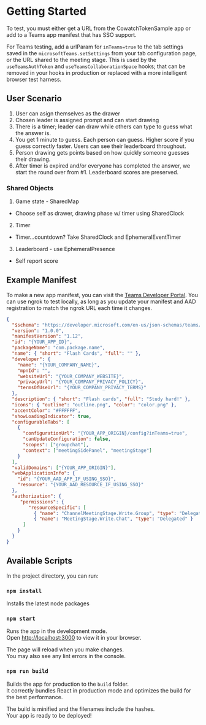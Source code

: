 # Getting Started

To test, you must either get a URL from the CowatchTokenSample app or add to a Teams app manifest that has SSO support.

For Teams testing, add a urlParam for `inTeams=true` to the tab settings saved in the `microsoftTeams.setSettings` from your tab configuration page, or the URL shared to the meeting stage. This is used by the `useTeamsAuthToken` and `useTeamsCollaborationSpace` hooks; that can be removed in your hooks in production or replaced with a more intelligent browser test harness.

## User Scenario

1. User can asign themselves as the drawer
2. Chosen leader is assigned prompt and can start drawing
3. There is a timer; leader can draw while others can type to guess what the answer is.
4. You get 1 minute to guess. Each person can guess. Higher score if you guess correctly faster. Users can see their leaderboard throughout.
5. Person drawing gets points based on how quickly someone guesses their drawing.
6. After timer is expired and/or everyone has completed the answer, we start the round over from #1. Leaderboard scores are preserved.

### Shared Objects

1. Game state - SharedMap

- Choose self as drawer, drawing phase w/ timer using SharedClock

2. Timer

- Timer...countdown? Take SharedClock and EphemeralEventTimer

3. Leaderboard - use EphemeralPresence

- Self report score

## Example Manifest

To make a new app manifest, you can visit the [Teams Developer Portal](https://dev.teams.microsoft.com/). You can use ngrok to test locally, as long as you update your manifest and AAD registration to match the ngrok URL each time it changes.

```json
{
  "$schema": "https://developer.microsoft.com/en-us/json-schemas/teams/v1.12/MicrosoftTeams.schema.json",
  "version": "1.0.0",
  "manifestVersion": "1.12",
  "id": "{YOUR_APP_ID}",
  "packageName": "com.package.name",
  "name": { "short": "Flash Cards", "full": "" },
  "developer": {
    "name": "{YOUR_COMPANY_NAME}",
    "mpnId": "",
    "websiteUrl": "{YOUR_COMPANY_WEBSITE}",
    "privacyUrl": "{YOUR_COMPANY_PRIVACY_POLICY}",
    "termsOfUseUrl": "{YOUR_COMPANY_PRIVACY_TERMS}"
  },
  "description": { "short": "Flash cards", "full": "Study hard!" },
  "icons": { "outline": "outline.png", "color": "color.png" },
  "accentColor": "#FFFFFF",
  "showLoadingIndicator": true,
  "configurableTabs": [
    {
      "configurationUrl": "{YOUR_APP_ORIGIN}/config?inTeams=true",
      "canUpdateConfiguration": false,
      "scopes": ["groupchat"],
      "context": ["meetingSidePanel", "meetingStage"]
    }
  ],
  "validDomains": ["{YOUR_APP_ORIGIN}"],
  "webApplicationInfo": {
    "id": "{YOUR_AAD_APP_IF_USING_SSO}",
    "resource": "{YOUR_AAD_RESOURCE_IF_USING_SSO}"
  },
  "authorization": {
     "permissions": {
        "resourceSpecific": [
          { "name": "ChannelMeetingStage.Write.Group", "type": "Delegated" },
          { "name": "MeetingStage.Write.Chat", "type": "Delegated" }
      ]
    }
  }
}
```

## Available Scripts

In the project directory, you can run:

### `npm install`

Installs the latest node packages

### `npm start`

Runs the app in the development mode.\
Open [http://localhost:3000](http://localhost:3000) to view it in your browser.

The page will reload when you make changes.\
You may also see any lint errors in the console.

### `npm run build`

Builds the app for production to the `build` folder.\
It correctly bundles React in production mode and optimizes the build for the best performance.

The build is minified and the filenames include the hashes.\
Your app is ready to be deployed!
